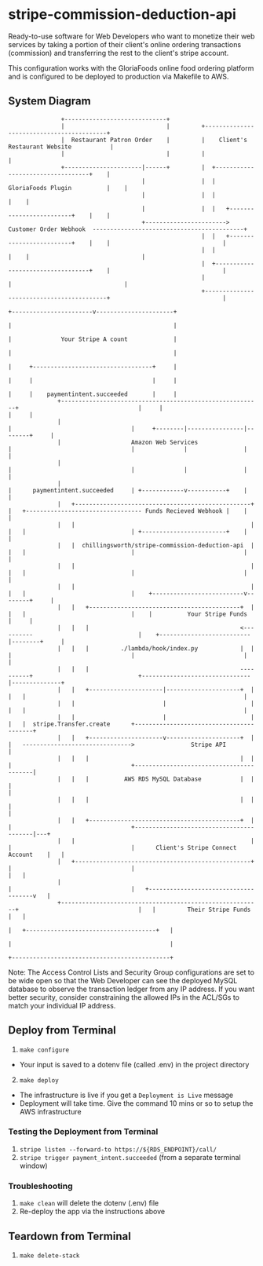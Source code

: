 # stripe-commission-deduction-api
Ready-to-use software for Web Developers who want to monetize their web services by taking a portion of their client's online ordering transactions (commission) and transferring the rest to the client's stripe account.

This configuration works with the GloriaFoods online food ordering platform and is configured to be deployed to production via Makefile to AWS.

## System Diagram
                                                                                                                                                                                                                                                                              
                                                                                                                                                                                                                                                                              
                                                                                                                                                                                                                                                                              
                                                                                                                                                                                                                                                                              
                                                                                                                                                                                                                                                                              
                                                                                                                                                                                                                                                                              
                                                                                                                                                                                                                                                                              
                                                                                                                                                                                                                                                                              
                                                                                                                                                                                                                                                                              
                                                                                                                                                                                                                                                                              
                                                                                                                                                                                                                                                                              
                                                                                                                                                                                                                                                                              
                                                                                                                                                                                                                                                                              
                   +-----------------------------+                                                                                                                                                                                                                            
                   |                             |         +------------------------------------------+                                                                                                                                                                       
                   |  Restaurant Patron Order    |         |    Client's Restaurant Website           |                                                                                                                                                                       
                   |                             |         |                                          |                                                                                                                                                                       
                   +----------------------|------+         |  +----------------------------------+    |                                                                                                                                                                       
                                          |                |  |      GloriaFoods Plugin          |    |                                                                                                                                                                       
                                          |                |  |                                  |    |                                                                                                                                                                       
                                          |                |  |   +-------------------------+    |    |                                                                                                                                                                       
                                          +-----------------------> Customer Order Webhook  -------------------------------------------+                                                                                                                                      
                                                           |  |   +-------------------------+    |    |                                |                                                                                                                                      
                                                           |  |                                  |    |                                |                                                                                                                                      
                                                           |  +----------------------------------+    |                                |                                                                                                                                      
                                                           |                                          |                                |                                                                                                                                      
                                                           +------------------------------------------+                                |                                                                                                                                      
                                                                                                               +-----------------------v----------------------+                                                                                                               
                                                                                                               |                                              |                                                                                                               
                                                                                                               |              Your Stripe A count             |                                                                                                               
                                                                                                               |                                              |                                                                                                               
                                                                                                               |     +----------------------------------+     |                                                                                                               
                                                                                                               |     |                                  |     |                                                                                                               
                                                                                                               |     |    paymentintent.succeeded       |     |                                                                                                               
                  +---------------------------------------------------------+                                  |     |                                  |     |                                                                                                               
                  |                                                         |                                  |     +--------|----------------|--------+     |                                                                                                               
                  |                    Amazon Web Services                  |                                  |              |                |              |                                                                                                               
                  |                                                         |                                  |              |                |              |                                                                                                               
                  |                                                         |      paymentintent.succeeded     | +------------v-----------+    |              |                                                                                                               
                  |   +--------------------------------------------------+  |   +--------------------------------- Funds Recieved Webhook |    |              |                                                                                                               
                  |   |                                                  |  |   |                              | +------------------------+    |              |                                                                                                               
                  |   |  chillingsworth/stripe-commission-deduction-api  |  |   |                              |                               |              |                                                                                                               
                  |   |                                                  |  |   |                              |                               |              |                                                                                                               
                  |   |                                                  |  |   |                              |    +--------------------------v--------+     |                                                                                                               
                  |   |   +-------------------------------------------+  |  |   |                              |    |          Your Stripe Funds        |     |                                                                                                               
                  |   |   |                                           <----------                              |    +--------------------------|--------+     |                                                                                                               
                  |   |   |         ./lambda/hook/index.py            |  |  |                                  |                               |              |                                                                                                               
                  |   |   |                                           ----------+                              +-------------------------------|--------------+                                                                                                               
                  |   |   +---------------------|---------------------+  |  |   |                                                              |                                                                                                                              
                  |   |                         |                        |  |   |                                                              |                                                                                                                              
                  |   |                         |                        |  |   |  stripe.Transfer.create      +-----------------------------------------+                                                                                                                    
                  |   |   +---------------------v---------------------+  |  |   ------------------------------->                Stripe API               |                                                                                                                    
                  |   |   |                                           |  |  |                                  +-----------------------------------------|                                                                                                                    
                  |   |   |          AWS RDS MySQL Database           |  |  |                                                                            |                                                                                                                    
                  |   |   |                                           |  |  |                                                                            |                                                                                                                    
                  |   |   +-------------------------------------------+  |  |                                  +-----------------------------------------|---+                                                                                                                
                  |   |                                                  |  |                                  |      Client's Stripe Connect Account    |   |                                                                                                                
                  |   +--------------------------------------------------+  |                                  |                                         |   |                                                                                                                
                  |                                                         |                                  |   +-------------------------------------v   |                                                                                                                
                  +---------------------------------------------------------+                                  |   |         Their Stripe Funds          |   |                                                                                                                
                                                                                                               |   +-------------------------------------+   |                                                                                                                
                                                                                                               |                                             |                                                                                                                
                                                                                                               +---------------------------------------------+                                                                                                                
                                                                                                                                                                                                                                                                              
                                                                                                                                                                                                                                                                              
                                                                                                                                                                                                                                                                              
                                                                                                                                                                                                                                                                              
                                                                                                                                                                                                                                                                              
                                                                                                                                                                                                                                                                              
                                                                                                                                                                                                                                                                              
                                                                                                                                                                                                                                                                              
                                                                                                                                                                                                                                                                              
                                                                                                                                                                                                                                                                              
                                                                                                                                                                                                                                                                              
                                                                                                                                                                                                                                                                              
                                                                                                                                                                                                                                                                              
                                                                                                                                                                                                                                                                              
                                                                                                                                                                                                                                                                              
                                                                                                                                                                                                                                                                              
                                                                                                                                                                                                                                                                              
                                                                                                                                                                                                                                                                              
                                                                                                                                                                                                                                                                              
                                                                                                                                                                                                                                                                              
                                                                                                                                                                                                                                                                             


Note: The Access Control Lists and Security Group configurations are set to be wide open so that the Web Developer can see the deployed MySQL database to observe the transaction ledger from any IP address. If you want better security, consider constraining the allowed IPs in the ACL/SGs to match your individual IP address.

## Deploy from Terminal
1. ```make configure```
* Your input is saved to a dotenv file (called .env) in the project directory
2. ```make deploy```
* The infrastructure is live if you get a ```Deployment is Live``` message
* Deployment will take time. Give the command 10 mins or so to setup the AWS infrastructure

### Testing the Deployment from Terminal
1. ```stripe listen --forward-to https://${RDS_ENDPOINT}/call/```
2. ```stripe trigger payment_intent.succeeded``` (from a separate terminal window)

### Troubleshooting
1. ```make clean``` will delete the dotenv (.env) file
2. Re-deploy the app via the instructions above

## Teardown from Terminal
1. ```make delete-stack```
